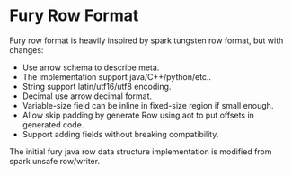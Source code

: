 # Fury Row Format

Fury row format is heavily inspired by spark tungsten row format, but with changes:

- Use arrow schema to describe meta.
- The implementation support java/C++/python/etc..
- String support latin/utf16/utf8 encoding.
- Decimal use arrow decimal format.
- Variable-size field can be inline in fixed-size region if small enough.
- Allow skip padding by generate Row using aot to put offsets in generated code.
- Support adding fields without breaking compatibility.

The initial fury java row data structure implementation is modified from spark unsafe row/writer.
